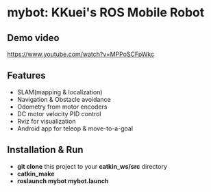# mybot: KKuei's ROS Mobile Robot

## Demo video
https://www.youtube.com/watch?v=MPPoSCFpWkc

## Features
* SLAM(mapping & localization)
* Navigation & Obstacle avoidance
* Odometry from motor encoders
* DC motor velocity PID control
* Rviz for visualization
* Android app for teleop & move-to-a-goal


## Installation & Run
* **git clone** this project to your **catkin_ws/src** directory
* **catkin_make**
* **roslaunch mybot mybot.launch**
